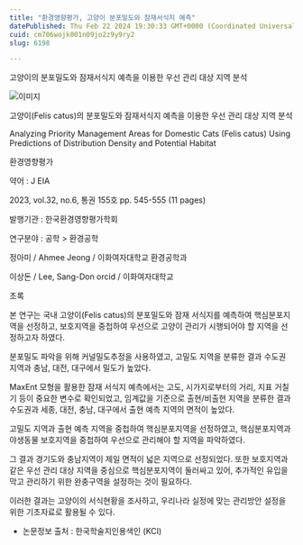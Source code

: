 ```yaml
---
title: "환경영향평가, 고양이 분포밀도와 잠재서식지 예측"
datePublished: Thu Feb 22 2024 19:30:33 GMT+0000 (Coordinated Universal Time)
cuid: cm706wojk001n09jo2z9y9ry2
slug: 6198

---
```



고양이의 분포밀도와 잠재서식지 예측을 이용한 우선 관리 대상 지역 분석

![이미지](https://cdn.hashnode.com/res/hashnode/image/upload/v1739260687767/54413aa7-17eb-4203-8047-24235cfa8b3d.jpeg)

고양이(Felis catus)의 분포밀도와 잠재서식지 예측을 이용한 우선 관리 대상 지역 분석

Analyzing Priority Management Areas for Domestic Cats (Felis catus) Using Predictions of Distribution Density and Potential Habitat

환경영향평가

약어 : J EIA

2023, vol.32, no.6, 통권 155호 pp. 545-555 (11 pages)

발행기관 : 한국환경영향평가학회

연구분야 : 공학 > 환경공학

정아미 / Ahmee Jeong / 이화여자대학교 환경공학과

이상돈 / Lee, Sang-Don orcid / 이화여자대학교

초록

본 연구는 국내 고양이(Felis catus)의 분포밀도와 잠재 서식지를 예측하여 핵심분포지역을 선정하고, 보호지역을 중첩하여 우선으로 고양이 관리가 시행되어야 할 지역을 선정하고자 하였다.

분포밀도 파악을 위해 커널밀도추정을 사용하였고, 고밀도 지역을 분류한 결과 수도권 지역과 충남, 대전, 대구에서 밀도가 높았다.

MaxEnt 모형을 활용한 잠재 서식지 예측에서는 고도, 시가지로부터의 거리, 지표 거칠기 등이 중요한 변수로 확인되었고, 임계값을 기준으로 출현/비출현 지역을 분류한 결과 수도권과 세종, 대전, 충남, 대구에서 출현 예측 지역의 면적이 높았다.

고밀도 지역과 출현 예측 지역을 중첩하여 핵심분포지역을 선정하였고, 핵심분포지역과 야생동물 보호지역을 중첩하여 우선으로 관리해야 할 지역을 파악하였다.

그 결과 경기도와 충남지역이 제일 면적이 넓은 지역으로 선정되었다. 또한 보호지역과 같은 우선 관리 대상 지역을 중심으로 핵심분포지역이 둘러싸고 있어, 추가적인 유입을 막고 관리하기 위한 완충구역을 설정하는 것이 필요하다.

이러한 결과는 고양이의 서식현황을 조사하고, 우리나라 실정에 맞는 관리방안 설정을 위한 기초자료로 활용될 수 있다.

* 논문정보 출처 : 한국학술지인용색인 (KCI)